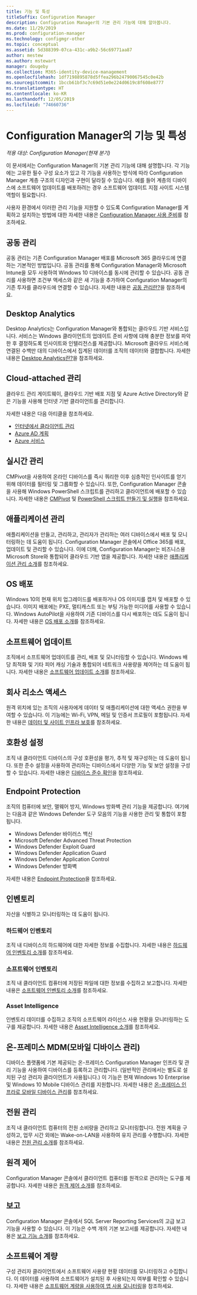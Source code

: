 ```yaml
---
title: 기능 및 특성
titleSuffix: Configuration Manager
description: Configuration Manager의 기본 관리 기능에 대해 알아봅니다.
ms.date: 11/29/2019
ms.prod: configuration-manager
ms.technology: configmgr-other
ms.topic: conceptual
ms.assetid: 5d388399-07ca-431c-a9b2-56c69771aa87
author: mestew
ms.author: mstewart
manager: dougeby
ms.collection: M365-identity-device-management
ms.openlocfilehash: 1df7198895878d5ffea296b24790067545c0e42b
ms.sourcegitcommit: 1bccb61bf3c7c69d51e0e224d0619c8f608e8777
ms.translationtype: HT
ms.contentlocale: ko-KR
ms.lasthandoff: 12/05/2019
ms.locfileid: "74660736"
---
```

# <a name="features-and-capabilities-of-configuration-manager"></a>Configuration Manager의 기능 및 특성

*적용 대상: Configuration Manager(현재 분기)*

이 문서에서는 Configuration Manager의 기본 관리 기능에 대해 설명합니다. 각 기능에는 고유한 필수 구성 요소가 있고 각 기능을 사용하는 방식에 따라 Configuration Manager 계층 구조의 디자인과 구현이 달라질 수 있습니다. 예를 들어 계층의 디바이스에 소프트웨어 업데이트를 배포하려는 경우 소프트웨어 업데이트 지점 사이트 시스템 역할이 필요합니다.  

사용자 환경에서 이러한 관리 기능을 지원할 수 있도록 Configuration Manager를 계획하고 설치하는 방법에 대한 자세한 내용은 [Configuration Manager 사용 준비](/sccm/core/plan-design/get-ready)를 참조하세요.  

## <a name="co-management"></a>공동 관리

공동 관리는 기존 Configuration Manager 배포를 Microsoft 365 클라우드에 연결하는 기본적인 방법입니다. 공동 관리를 통해 Configuration Manager와 Microsoft Intune을 모두 사용하여 Windows 10 디바이스를 동시에 관리할 수 있습니다. 공동 관리를 사용하면 조건부 액세스와 같은 새 기능을 추가하여 Configuration Manager의 기존 투자를 클라우드에 연결할 수 있습니다. 자세한 내용은 [공동 관리란?](/sccm/comanage/overview)을 참조하세요.

## <a name="desktop-analytics"></a>Desktop Analytics

Desktop Analytics는 Configuration Manager와 통합되는 클라우드 기반 서비스입니다. 서비스는 Windows 클라이언트의 업데이트 준비 사항에 대해 충분한 정보를 파악한 후 결정하도록 인사이트와 인텔리전스를 제공합니다. Microsoft 클라우드 서비스에 연결된 수백만 대의 디바이스에서 집계된 데이터를 조직의 데이터와 결합합니다. 자세한 내용은 [Desktop Analytics란?](/configmgr/desktop-analytics/overview)을 참조하세요.

## <a name="cloud-attached-management"></a>Cloud-attached 관리

클라우드 관리 게이트웨이, 클라우드 기반 배포 지점 및 Azure Active Directory와 같은 기능을 사용해 인터넷 기반 클라이언트를 관리합니다.

자세한 내용은 다음 아티클을 참조하세요.

- [인터넷에서 클라이언트 관리](/sccm/core/clients/manage/manage-clients-internet)
- [Azure AD 계획](/sccm/core/plan-design/security/plan-for-security#bkmk_planazuread)
- [Azure 서비스](/sccm/core/servers/deploy/configure/azure-services-wizard)

## <a name="real-time-management"></a>실시간 관리

CMPivot을 사용하여 온라인 디바이스를 즉시 쿼리한 이후 심층적인 인사이트를 얻기 위해 데이터를 필터링 및 그룹화할 수 있습니다. 또한, Configuration Manager 콘솔을 사용해 Windows PowerShell 스크립트를 관리하고 클라이언트에 배포할 수 있습니다. 자세한 내용은 [CMPivot](/sccm/core/servers/manage/cmpivot) 및 [PowerShell 스크립트 만들기 및 실행](/sccm/apps/deploy-use/create-deploy-scripts)을 참조하세요.

## <a name="application-management"></a>애플리케이션 관리

애플리케이션을 만들고, 관리하고, 관리자가 관리하는 여러 디바이스에서 배포 및 모니터링하는 데 도움이 됩니다. Configuration Manager 콘솔에서 Office 365를 배포, 업데이트 및 관리할 수 있습니다. 이에 더해, Configuration Manager는 비즈니스용 Microsoft Store와 통합되어 클라우드 기반 앱을 제공합니다. 자세한 내용은 [애플리케이션 관리 소개](/sccm/apps/understand/introduction-to-application-management)를 참조하세요.

## <a name="os-deployment"></a>OS 배포

Windows 10의 현재 위치 업그레이드를 배포하거나 OS 이미지를 캡처 및 배포할 수 있습니다. 이미지 배포에는 PXE, 멀티캐스트 또는 부팅 가능한 미디어를 사용할 수 있습니다. Windows AutoPilot을 사용하여 기존 디바이스를 다시 배포하는 데도 도움이 됩니다. 자세한 내용은 [OS 배포 소개](/sccm/osd/understand/introduction-to-operating-system-deployment)를 참조하세요.  

## <a name="software-updates"></a>소프트웨어 업데이트

조직에서 소프트웨어 업데이트를 관리, 배포 및 모니터링할 수 있습니다. Windows 배당 최적화 및 기타 피어 캐싱 기술과 통합되어 네트워크 사용량을 제어하는 데 도움이 됩니다. 자세한 내용은 [소프트웨어 업데이트 소개](/sccm/sum/understand/software-updates-introduction)를 참조하세요.  

## <a name="company-resource-access"></a>회사 리소스 액세스

원격 위치에 있는 조직의 사용자에게 데이터 및 애플리케이션에 대한 액세스 권한을 부여할 수 있습니다. 이 기능에는 Wi-Fi, VPN, 메일 및 인증서 프로필이 포함됩니다. 자세한 내용은 [데이터 및 사이트 인프라 보호](/sccm/protect/understand/protect-data-and-site-infrastructure)를 참조하세요.

## <a name="compliance-settings"></a>호환성 설정

조직 내 클라이언트 디바이스의 구성 호환성을 평가, 추적 및 재구성하는 데 도움이 됩니다. 또한 준수 설정을 사용하여 관리하는 디바이스에서 다양한 기능 및 보안 설정을 구성할 수 있습니다. 자세한 내용은 [디바이스 준수 확인](/sccm/compliance/understand/ensure-device-compliance)을 참조하세요.  

## <a name="endpoint-protection"></a>Endpoint Protection

조직의 컴퓨터에 보안, 맬웨어 방지, Windows 방화벽 관리 기능을 제공합니다. 여기에는 다음과 같은 Windows Defender 도구 모음의 기능을 사용한 관리 및 통합이 포함됩니다.

- Windows Defender 바이러스 백신
- Microsoft Defender Advanced Threat Protection
- Windows Defender Exploit Guard
- Windows Defender Application Guard
- Windows Defender Application Control
- Windows Defender 방화벽

자세한 내용은 [Endpoint Protection](/sccm/protect/deploy-use/endpoint-protection)을 참조하세요.  

## <a name="inventory"></a>인벤토리

자산을 식별하고 모니터링하는 데 도움이 됩니다.

### <a name="hardware-inventory"></a>하드웨어 인벤토리

조직 내 디바이스의 하드웨어에 대한 자세한 정보를 수집합니다. 자세한 내용은 [하드웨어 인벤토리 소개](/sccm/core/clients/manage/inventory/introduction-to-hardware-inventory)를 참조하세요.  

### <a name="software-inventory"></a>소프트웨어 인벤토리

조직 내 클라이언트 컴퓨터에 저장된 파일에 대한 정보를 수집하고 보고합니다. 자세한 내용은 [소프트웨어 인벤토리 소개](/sccm/core/clients/manage/inventory/introduction-to-software-inventory)를 참조하세요.  

### <a name="asset-intelligence"></a>Asset Intelligence

인벤토리 데이터를 수집하고 조직의 소프트웨어 라이선스 사용 현황을 모니터링하는 도구를 제공합니다. 자세한 내용은 [Asset Intelligence 소개](/sccm/core/clients/manage/asset-intelligence/introduction-to-asset-intelligence)를 참조하세요.  

## <a name="on-premises-mobile-device-management"></a>온-프레미스 MDM(모바일 디바이스 관리)

디바이스 플랫폼에 기본 제공되는 온-프레미스 Configuration Manager 인프라 및 관리 기능을 사용하여 디바이스를 등록하고 관리합니다. (일반적인 관리에서는 별도로 설치된 구성 관리자 클라이언트가 사용됩니다.) 이 기능은 현재 Windows 10 Enterprise 및 Windows 10 Mobile 디바이스 관리를 지원합니다. 자세한 내용은 [온-프레미스 인프라로 모바일 디바이스 관리](/sccm/mdm/understand/manage-mobile-devices-with-on-premises-infrastructure)를 참조하세요.  

## <a name="power-management"></a>전원 관리

조직 내 클라이언트 컴퓨터의 전원 소비량을 관리하고 모니터링합니다. 전원 계획을 구성하고, 업무 시간 외에는 Wake-on-LAN을 사용하여 유지 관리를 수행합니다. 자세한 내용은 [전원 관리 소개](/sccm/core/clients/manage/power/introduction-to-power-management)를 참조하세요.  

## <a name="remote-control"></a>원격 제어

Configuration Manager 콘솔에서 클라이언트 컴퓨터를 원격으로 관리하는 도구를 제공합니다. 자세한 내용은 [원격 제어 소개](/sccm/core/clients/manage/remote-control/introduction-to-remote-control)를 참조하세요.  

## <a name="reporting"></a>보고

Configuration Manager 콘솔에서 SQL Server Reporting Services의 고급 보고 기능을 사용할 수 있습니다. 이 기능은 수백 개의 기본 보고서를 제공합니다. 자세한 내용은 [보고 기능 소개](/sccm/core/servers/manage/introduction-to-reporting)를 참조하세요.  

## <a name="software-metering"></a>소프트웨어 계량

구성 관리자 클라이언트에서 소프트웨어 사용량 현황 데이터를 모니터링하고 수집합니다. 이 데이터를 사용하여 소프트웨어가 설치된 후 사용되는지 여부를 확인할 수 있습니다. 자세한 내용은 [소프트웨어 계량을 사용하여 앱 사용 모니터링](/sccm/apps/deploy-use/monitor-app-usage-with-software-metering)을 참조하세요.  
